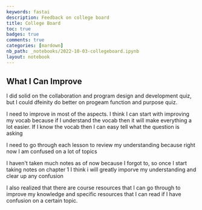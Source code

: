 ```yaml
---
keywords: fastai
description: Feedback on college board 
title: College Board 
toc: true 
badges: true
comments: true
categories: [mardown]
nb_path: _notebooks/2022-10-03-collegeboard.ipynb
layout: notebook
---
```


<!--
#################################################
### THIS FILE WAS AUTOGENERATED! DO NOT EDIT! ###
#################################################
# file to edit: _notebooks/2022-10-03-collegeboard.ipynb
-->

<div class="container" id="notebook-container">
        
<div class="cell border-box-sizing text_cell rendered"><div class="inner_cell">
<div class="text_cell_render border-box-sizing rendered_html">
<h2 id="What-I-Can-Improve">What I Can Improve<a class="anchor-link" href="#What-I-Can-Improve"> </a></h2><p>I did solid on the collaboration  and program design and development quiz, but I could dfeinity do better on progeam function and purpose quiz.</p>
<p>I need to improve in most of the aspects. I think I can start with improving my vocab because if I understand the vocab then it will make everything a lot easier. If I know the vocab then I can easy tell what the question is asking</p>
<p>I need to go through each lesson to review my understanding because right now I am confused on a lot of topics</p>
<p>I haven't taken much notes as of now because I forgot to, so once I start taking notes on chapter 1 I think i will greatly imporve my understanding and clear up any confusion</p>
<p>I also realized that there are course resources that I can go through to improve my knowledge and specific resources that I can read if I have confusion on a certain topic.</p>
<p><img src="https://lh3.googleusercontent.com/P4Uw-UbxO9eAhOPUP_DSGh2Un8fSLC616z-zVJTd__P_D7kQjszaun5zFChWoEgy4_Tb5Goi0LECsHqdrXolERTbY976-F_ijbWXTzIfpFznB7kkyW1I3H84dLqOE0OtvsyJWFOQ9n3VoLwcO5pSZrUw7NJrwhuK6Df6d2y8LPD9lUhkcYj_TPcV3mScSQsy2PU76Dl1ZvUC5RdvQlkvBrL9VJNjpe5iueL_xWpNYWw4pJRLkqHFfN4bPe500h4t81OhQIiR3pggMRDHdUE0wp52XcT2ItgkBs6W96FKy-xGkae_FnvhiiPiNpsx2osH6vT0Sb1ZnFln_CW1YU1ZrRyXkdB2cD-Rq73nnEnviCSAZqGuC8GMcNtrlEaxmz9bdQrJ-sZoM-N3uVyOU80aTs37sxn-Ksq26bSWXV8vk0qaaAH98F5aIo4HjMmNFG-APha4AmQt7D58v387HMSdCT_jYzdFWfpK0Avok4akgfLPOQ7Ff9iWczEzNIw_3Wsa5wviVTuj6R_MS-R6FGdMjq7M6TPXIKtqm29FoqBfkxOkEWrbdvPGA9Vcmd5yYCBohLsv8Hs3zbMsRUXbuUyjKzPe5Y7AZRqfUTwIue8_b1yC4QVh2hVS4EDmcpetfL4P1KSC07aTinww6VZWCvz7jXwZeczsM0OdoBEEmB4VY2XOIsDK4Wg253IpsBpwc_8eUJ5JZA58V7397kCYDAFgkoUKAvl5beb9ALy5ChJV1_urwHuU0wW3NyQ6sdIfKGVmINQiDz2P7-p694XT79AyCyl-w_Suk3gwa5Kqdkv4KpOsUc8JgojeRvF42th6zAB7UY2_dbs-C2stX_Q0vMDpIeeps6D1YNKrYfkaetIVVctdCuaekzbE2YwqpDPIjibZiEn4h23wroaXx2_6bdUVeFIdh3EsN9Pcy4sceA=w2628-h1642-no?authuser=0" alt=""></p>

</div>
</div>
</div>
</div>
 

